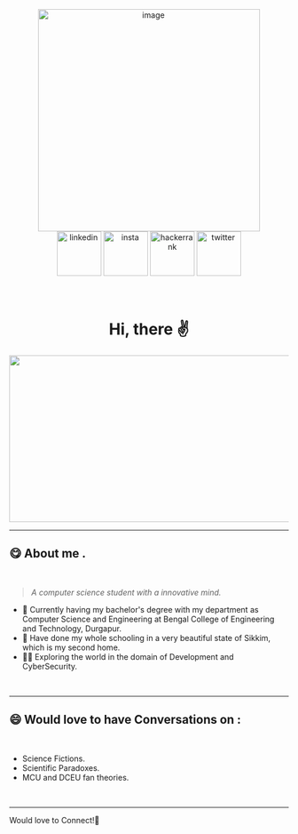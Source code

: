 <div align="center">
<img src="https://media.giphy.com/media/iIZO5d4IfSa0nkyLju/giphy.gif" alt="image" width="400">
</div>



<div align="center">
<a href="https://www.linkedin.com/in/priyanshu-jha-952baa228/"> <img src="https://img.icons8.com/stickers/344/linkedin-circled.png" alt="linkedin" width="80"></a>
<a href="https://www.instagram.com/pr_y_ns_u_/">  <img src="https://img.icons8.com/3d-fluency/344/instagram-new.png" alt="insta" width="80"></a>
<a href="https://www.hackerrank.com/priyanshujha200">  <img src="https://img.icons8.com/external-tal-revivo-shadow-tal-revivo/344/external-hackerrank-is-a-technology-company-that-focuses-on-competitive-programming-logo-shadow-tal-revivo.png" alt="hackerrank" width="80"></a>
<a href="https://twitter.com/Priyans75614912">  <img src="https://img.icons8.com/color/344/twitter--v1.png" alt="twitter" width="80"></a>

</div>
<br>
<br>
<div align="center">
<h1><strong>Hi, there ✌</strong></h1>
</div>

<div align="center">
  <img src="https://media.giphy.com/media/dWesBcTLavkZuG35MI/giphy.gif" width="600" height="300"/>
</div>

---

## 😋 About me .
<br>

> *A computer science student with  a innovative mind.*

* 📖 Currently having my bachelor's degree with my department as Computer Science and Engineering at Bengal College of Engineering and Technology, Durgapur.
* 🧧 Have done my whole schooling in a very beautiful state of Sikkim, which is my second home.
* 👩‍💻 Exploring the world in the domain of Development and CyberSecurity.


<br>

---
## 😄 Would love to have  Conversations on :
<br>

* Science Fictions.
* Scientific Paradoxes.
* MCU and DCEU fan theories.

<br>

--- 

Would love to Connect!🧡



